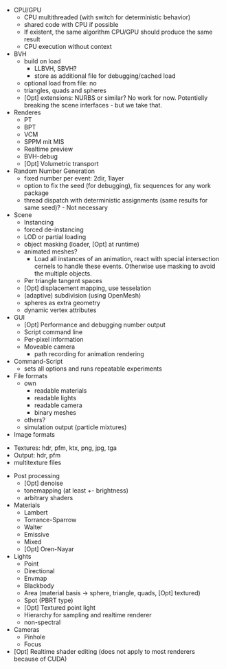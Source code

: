 
* CPU/GPU
  - CPU multithreaded (with switch for deterministic behavior)
  - shared code with CPU if possible
  - If existent, the same algorithm CPU/GPU should produce the same result
  - CPU execution without context
* BVH
  - build on load
    - LLBVH, SBVH?
    - store as additional file for debugging/cached load
  - optional load from file: no
  - triangles, quads and spheres
  - [Opt] extensions: NURBS or similar? No work for now. Potentielly breaking the scene interfaces - but we take that.
* Renderes
  - PT
  - BPT
  - VCM
  - SPPM mit MIS
  - Realtime preview
  - BVH-debug
  - [Opt] Volumetric transport
* Random Number Generation
  - fixed number per event: 2dir, 1layer
  - option to fix the seed (for debugging), fix sequences for any work package
  - thread dispatch with deterministic assignments (same results for same seed)? - Not necessary
* Scene
  - Instancing
  - forced de-instancing
  - LOD or partial loading
  - object masking (loader, [Opt] at runtime)
  - animated meshes?
    - Load all instances of an animation, react with special intersection cernels to handle these events. Otherwise use masking to avoid the multiple objects.
  - Per triangle tangent spaces
  - [Opt] displacement mapping, use tesselation
  - (adaptive) subdivision (using OpenMesh)
  - spheres as extra geometry
  - dynamic vertex attributes
* GUI
  - [Opt] Performance and debugging number output
  - Script command line
  - Per-pixel information
  - Moveable camera
    - path recording for animation rendering
* Command-Script
  - sets all options and runs repeatable experiments
* File formats
  - own
    - readable materials
    - readable lights
    - readable camera
    - binary meshes
  - others?
  - simulation output (particle mixtures)
*  Image formats
  - Textures: hdr, pfm, ktx, png, jpg, tga
  - Output: hdr, pfm
  - multitexture files
* Post processing
  - [Opt] denoise
  - tonemapping (at least +- brightness)
  - arbitrary shaders
* Materials
  - Lambert
  - Torrance-Sparrow
  - Walter
  - Emissive
  - Mixed
  - [Opt] Oren-Nayar
* Lights
  - Point
  - Directional
  - Envmap
  - Blackbody
  - Area (material basis -> sphere, triangle, quads, [Opt] textured)
  - Spot (PBRT type)
  - [Opt] Textured point light
  - Hierarchy for sampling and realtime renderer
  - non-spectral
* Cameras
  - Pinhole
  - Focus
* [Opt] Realtime shader editing (does not apply to most renderers because of CUDA)